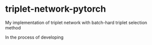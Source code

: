 # triplet-network-pytorch
My implementation of triplet network with batch-hard triplet selection method

In the process of developing
